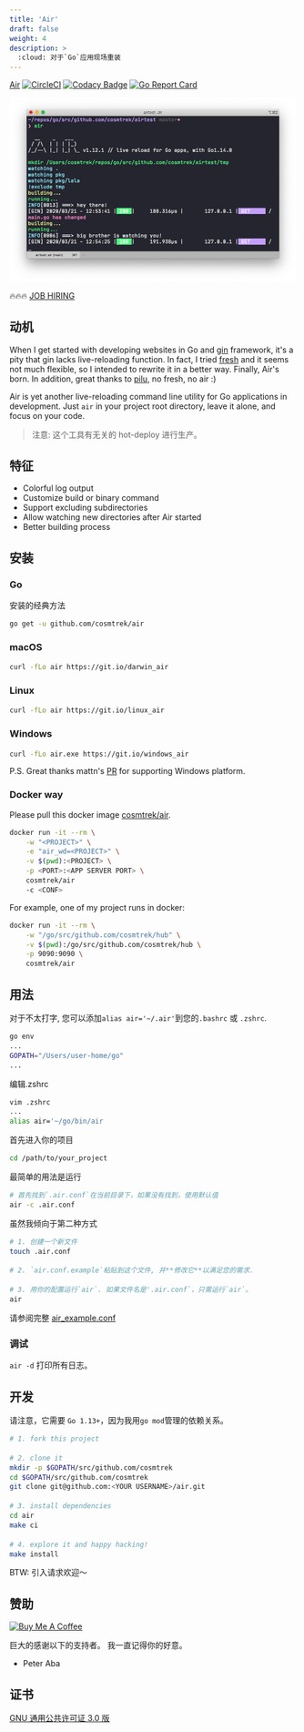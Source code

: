 ```yaml
---
title: 'Air'
draft: false
weight: 4
description: >
  :cloud: 对于`Go`应用现场重装
---
```


[Air](https://github.com/cosmtrek/air)
[![CircleCI](https://circleci.com/gh/cosmtrek/air/tree/master.svg?style=shield)](https://circleci.com/gh/cosmtrek/air/tree/master)
[![Codacy Badge](https://api.codacy.com/project/badge/Grade/4885b8dddaa540f9ae6fe850b4611b7b)](https://www.codacy.com/app/cosmtrek/air?utm_source=github.com&utm_medium=referral&utm_content=cosmtrek/air&utm_campaign=Badge_Grade)
[![Go Report Card](https://goreportcard.com/badge/github.com/cosmtrek/air)](https://goreportcard.com/report/github.com/cosmtrek/air)

![air](air.png)

:fire::fire::fire: [JOB HIRING](https://github.com/cosmtrek/air/issues/59)

## 动机

When I get started with developing websites in Go and [gin](https://github.com/gin-gonic/gin) framework, it's a pity
that gin lacks live-reloading function. In fact, I tried [fresh](https://github.com/pilu/fresh) and it seems not much
flexible, so I intended to rewrite it in a better way. Finally, Air's born. In addition, great thanks to
[pilu](https://github.com/pilu), no fresh, no air :)

Air is yet another live-reloading command line utility for Go applications in development. Just `air` in your project
root directory, leave it alone, and focus on your code.

> 注意: 这个工具有无关的 hot-deploy 进行生产。

## 特征

- Colorful log output
- Customize build or binary command
- Support excluding subdirectories
- Allow watching new directories after Air started
- Better building process

## 安装

### Go

安装的经典方法

```bash
go get -u github.com/cosmtrek/air
```

### macOS

```bash
curl -fLo air https://git.io/darwin_air
```

### Linux

```bash
curl -fLo air https://git.io/linux_air
```

### Windows

```bash
curl -fLo air.exe https://git.io/windows_air
```

P.S. Great thanks mattn's [PR](https://github.com/cosmtrek/air/pull/1) for supporting Windows platform.

### Docker way

Please pull this docker image [cosmtrek/air](https://hub.docker.com/r/cosmtrek/air).

```bash
docker run -it --rm \
    -w "<PROJECT>" \
    -e "air_wd=<PROJECT>" \
    -v $(pwd):<PROJECT> \
    -p <PORT>:<APP SERVER PORT> \
    cosmtrek/air
    -c <CONF>
```

For example, one of my project runs in docker:

```bash
docker run -it --rm \
    -w "/go/src/github.com/cosmtrek/hub" \
    -v $(pwd):/go/src/github.com/cosmtrek/hub \
    -p 9090:9090 \
    cosmtrek/air
```

## 用法

对于不太打字, 您可以添加`alias air='~/.air'`到您的`.bashrc` 或 `.zshrc`.

```bash
go env
...
GOPATH="/Users/user-home/go"
...
```

编辑.zshrc

```bash
vim .zshrc
...
alias air='~/go/bin/air
```

首先进入你的项目

```bash
cd /path/to/your_project
```

最简单的用法是运行

```bash
# 首先找到`.air.conf`在当前目录下，如果没有找到，使用默认值
air -c .air.conf
```

虽然我倾向于第二种方式

```bash
# 1. 创建一个新文件
touch .air.conf

# 2. `air.conf.example`粘贴到这个文件, 并**修改它**以满足您的需求.

# 3. 用你的配置运行`air`. 如果文件名是'.air.conf`，只需运行`air`。
air
```

请参阅完整 [air_example.conf](air_example.conf)

### 调试

`air -d` 打印所有日志。

## 开发

请注意，它需要 `Go 1.13+`，因为我用`go mod`管理的依赖关系。

```bash
# 1. fork this project

# 2. clone it
mkdir -p $GOPATH/src/github.com/cosmtrek
cd $GOPATH/src/github.com/cosmtrek
git clone git@github.com:<YOUR USERNAME>/air.git

# 3. install dependencies
cd air
make ci

# 4. explore it and happy hacking!
make install
```

BTW: 引入请求欢迎〜

## 赞助

<a href="https://www.buymeacoffee.com/36lcNbW" target="_blank"><img src="https://cdn.buymeacoffee.com/buttons/default-orange.png" alt="Buy Me A Coffee" style="height: 51px !important;width: 217px !important;" ></a>

巨大的感谢以下的支持者。 我一直记得你的好意。

- Peter Aba

## 证书

[GNU 通用公共许可证 3.0 版](LICENSE)
